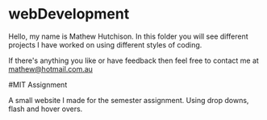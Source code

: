 # webDevelopment

Hello, my name is Mathew Hutchison.
In this folder you will see different projects I have worked on using different styles of coding.

If there's anything you like or have feedback then feel free to contact me at mathew@hotmail.com.au

#MIT Assignment

A small website I made for the semester assignment. 
Using drop downs, flash and hover overs. 
